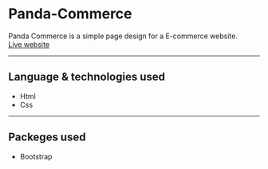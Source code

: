 # Panda-Commerce
Panda Commerce is a simple page design for a E-commerce website. 
<br />
[Live website](https://fgn02.github.io/Panda-Commerce/Panda.html)

---

## **Language & technologies used**

* Html
* Css
---

## **Packeges used**

* Bootstrap
